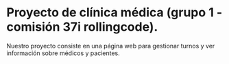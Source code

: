 # Proyecto de clínica médica (grupo 1 - comisión 37i rollingcode).

Nuestro proyecto consiste en una página web para gestionar turnos y ver información sobre médicos y pacientes.